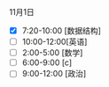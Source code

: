 11月1日  
- [x] 7:20-10:00 [数据结构]
- [ ] 10:00-12:00[英语]
- [ ] 2:00-5:00 [数学]
- [ ] 6:00-9:00 [c]
- [ ] 9:00-12:00 [政治]
